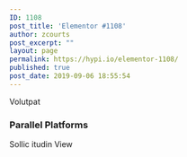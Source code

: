 ```yaml
---
ID: 1108
post_title: 'Elementor #1108'
author: zcourts
post_excerpt: ""
layout: page
permalink: https://hypi.io/elementor-1108/
published: true
post_date: 2019-09-06 18:55:54
---
```

Volutpat 
### Parallel Platforms

Sollic itudin View 

[][1]

 [1]: https://hypi.io/portfolio/parallel-platforms/